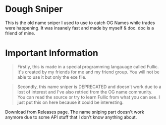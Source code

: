 # Dough Sniper
This is the old name sniper I used to use to catch OG Names while trades were happening. It was insanely fast and made by myself &amp; doc. doc is a friend of mine.


# Important Information

> Firstly, this is made in a special programming langauage called Fullic. It's created by my friends for me and my friend group. You will not be able to use it but only the exe file.

> Secondly, this name sniper is DEPRECATED and doesn't work due to a lost of interest and I've also retried from the OG name community. You can read the source or try to learn Fullic from what you can see. I just put this on here because it could be interesting.

Download from Releases page. 
The name sniping part doesn't work anymore due to some API stuff that I don't know anything about.

